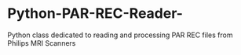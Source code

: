 # Python-PAR-REC-Reader-
Python class dedicated to reading and processing PAR REC files from Philips MRI Scanners
